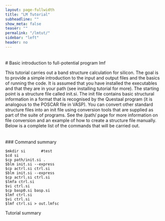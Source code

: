 ```yaml
---
layout: page-fullwidth
title: "LM Tutorial"
subheadline: ""
show_meta: false
teaser: ""
permalink: "/lmtut/"
sidebar: "left"
header: no
---
```

<hr style="height:5pt; visibility:hidden;" />
# Basic introduction to full-potential program lmf 

This tutorial carries out a band structure calculation for silicon. The goal is to provide a simple introduction to the input and output files and the basics of running the code. It is assumed that you have installed the executables and that they are in your path (see installing tutorial for more). The starting point is a structure file called init.si. The init file contains basic structural information in a format that is recognised by the Questaal program (it is analogous to the POSCAR file in VASP). You can convert other standard structure files into an init file using conversion tools that are supplied as part of the suite of programs. See the /path/ page for more information on file conversion and an example of how to create a structure file manually. Below is a complete list of the commands that will be carried out.

<hr style="height:5pt; visibility:hidden;" />
### Command summary     

    $mkdir si       #test
    $cd si
    $cp path/init.si .
    $blm init.si --express
    $cp actrl.si ctrl.si
    $blm init.si --express
    $cp actrl.si ctrl.si
    $lmfa ctrl.si
    $vi ctrl.si
    $cp basp0.si basp.si
    $lmf ctrl.si
    $vi ctrl.si
    $lmf ctrl.si > out.lmfsc

Tutorial summary



